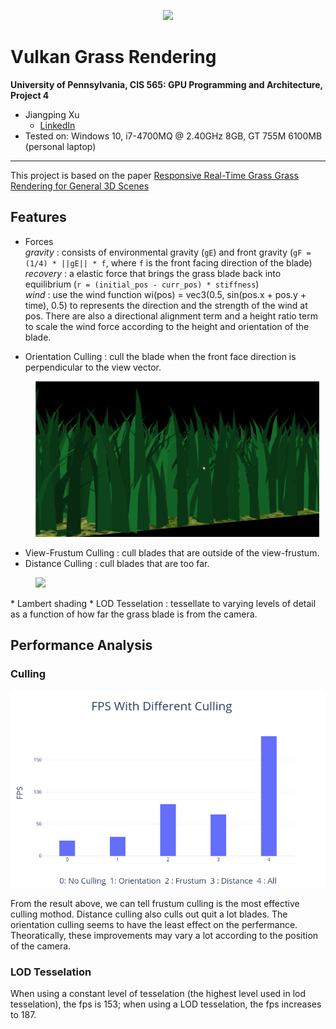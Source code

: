 <p align="center">
    <img src = img/demo.gif>
</p>

Vulkan Grass Rendering
================

**University of Pennsylvania, CIS 565: GPU Programming and Architecture, Project 4**
* Jiangping Xu
  * [LinkedIn](https://www.linkedin.com/in/jiangping-xu-365b19134/)
* Tested on: Windows 10, i7-4700MQ @ 2.40GHz 8GB, GT 755M 6100MB (personal laptop)
___

This project is based on the paper [Responsive Real-Time Grass Grass Rendering for General 3D Scenes](https://www.cg.tuwien.ac.at/research/publications/2017/JAHRMANN-2017-RRTG/JAHRMANN-2017-RRTG-draft.pdf)

## Features
* Forces \
_gravity_ : consists of environmental gravity (`gE`) and front gravity (`gF = (1/4) * ||gE|| * f`, where `f` is the front facing direction of the blade) \
_recovery_ : a elastic force that brings the grass blade back into equilibrium (`r = (initial_pos - curr_pos) * stiffness`) \
_wind_ : use the wind function wi(pos) = vec3(0.5, sin(pos.x + pos.y + time), 0.5) to represents the
direction and the strength of the wind at pos. There are also a directional alignment term and a height ratio term to scale the wind force according to the height and orientation of the blade.

* Orientation Culling : cull the blade when the front face direction is perpendicular to the view vector.

<p align="center">
    <div style = "padding:0px 10px 0px 40px;">
    <img src = img/ori.gif>
    </div>
</p>

* View-Frustum Culling : cull blades that are outside of the view-frustum.
* Distance Culling : cull blades that are too far.
<p align="center">
    <div style = "padding:0px 10px 0px 40px;">
    <img src = img/dis.gif>
    </div>
</p>
* Lambert shading
* LOD Tesselation : tessellate to varying levels of detail as a function of how far the grass blade is from the camera.

## Performance Analysis
### Culling
<p align="center">
    <img src = img/FPSWithDifferentCulling.png>
</p>

From the result above, we can tell frustum culling is the most effective culling mothod. Distance culling also culls out quit a lot blades. The orientation culling seems to have the least effect on the perfermance.\
Theoratically, these improvements may vary a lot according to the position of the camera.

### LOD Tesselation
When using a constant level of tesselation (the highest level used in lod tesselation), the fps is 153; when using a LOD tesselation, the fps increases to 187.





